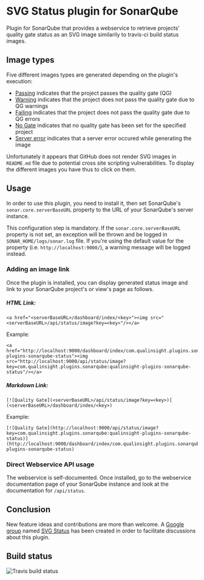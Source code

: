 # SVG Status plugin for SonarQube
Plugin for SonarQube that provides a webservice to retrieve projects' quality gate status as an SVG image similarily to travis-ci build status images. 

## Image types

Five different images types are generated depending on the plugin's execution:
* [Passing](images/passing.svg) indicates that the project passes the quality gate (QG)
* [Warning](images/warning.svg) indicates that the project does not pass the quality gate due to QG warnings
* [Failing](images/failing.svg) indicates that the project does not pass the quality gate due to QG errors
* [No Gate](images/no_gate.svg) indicates that no quality gate has been set for the specified project
* [Server error](images/server_error.svg) indicates that a server error occured while generating the image

Unfortunately it appears that GitHub does not render SVG images in ``README.md`` file due to potential cross site scripting vulnerabilities. To display the different images you have thus to click on them.

## Usage

In order to use this plugin, you need to install it, then set SonarQube's ``sonar.core.serverBaseURL`` property to the URL of your SonarQube's server instance.

This configuration step is mandatory. If the ``sonar.core.serverBaseURL`` property is not set, an exception will be thrown and be logged in ``SONAR_HOME/logs/sonar.log`` file. If you're using the default value for the property (i.e. ``http://localhost:9000/``), a warning message will be logged instead.

### Adding an image link

Once the plugin is installed, you can display generated status image and link to your SonarQube project's or view's page as follows.

##### HTML Link:

```
<a href="<serverBaseURL>/dashboard/index/<key>"><img src="<serverBaseURL>/api/status/image?key=<key>"/></a>
```

Example:

```
<a href="http://localhost:9000/dashboard/index/com.qualinsight.plugins.sonarqube:qualinsight-plugins-sonarqube-status"><img src="http://localhost:9000/api/status/image?key=com.qualinsight.plugins.sonarqube:qualinsight-plugins-sonarqube-status"/></a>
```

##### Markdown Link:

```
[![Quality Gate](<serverBaseURL>/api/status/image?key=<key>)](<serverBaseURL>/dashboard/index/<key>)
```

Example:

```
[![Quality Gate](http://localhost:9000/api/status/image?key=com.qualinsight.plugins.sonarqube:qualinsight-plugins-sonarqube-status)](http://localhost:9000/dashboard/index/com.qualinsight.plugins.sonarqube:qualinsight-plugins-sonarqube-status)
```

### Direct Webservice API usage

The webservice is self-documented. Once installed, go to the webservice documentation page of your SonarQube instance and look at the documentation for ``/api/status``.

## Conclusion

New feature ideas and contributions are more than welcome. A [Google group](https://groups.google.com/forum/#!forum/svg-status) named [SVG Status](https://groups.google.com/forum/#!forum/svg-status) has been created in order to facilitate discussions about this plugin.

## Build status

![Travis build status](https://travis-ci.org/QualInsight/qualinsight-plugins-sonarqube-status.svg?branch=master)
